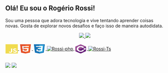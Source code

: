 ## Olá! Eu sou o Rogério Rossi!

Sou uma pessoa que adora tecnologia e vive tentando aprender coisas novas. 
Gosta de explorar novos desafios e faço isso de maneira autodidata.
<div align="center">
  <a href="https://github.com/rogeriorossi">
  <img height="180em" src="[https://github-readme-stats.vercel.app/api?username=rogeriorossi&show_icons=true&theme=gruvbox&include_all_commits=true&count_private=true](https://github-readme-stats.vercel.app/api?username=rogeriorossi&theme=tokyonight&show_icons=true&hide_border=true&count_private=tru)"/>
  <img height="180em" src="https://github-readme-stats.vercel.app/api/top-langs/?username=rogeriorossi&layout=compact&langs_count=7&theme=gruvbox"/>
</div>
  
<div style="display: inline_block"><br>
  <img align="center" alt="Rossi-Js" height="30" width="40" src="https://raw.githubusercontent.com/devicons/devicon/master/icons/javascript/javascript-plain.svg">         
<!--  <img align="center" alt="Rossi-Ts" height="30" width="40" src="https://raw.githubusercontent.com/devicons/devicon/master/icons/typescript/typescript-plain.svg">
  <img align="center" alt="Rossi-React" height="30" width="40" src="https://raw.githubusercontent.com/devicons/devicon/master/icons/react/react-original.svg">-->
  <img align="center" alt="Rossi-HTML" height="30" width="40" src="https://raw.githubusercontent.com/devicons/devicon/master/icons/html5/html5-original.svg">
  <img align="center" alt="Rossi-CSS" height="30" width="40" src="https://raw.githubusercontent.com/devicons/devicon/master/icons/css3/css3-original.svg">
<!--  <img align="center" alt="Rafa-Python" height="30" width="40" src="https://raw.githubusercontent.com/devicons/devicon/master/icons/python/python-original.svg">-->
  <img align="center" alt="Rossi-php" height="50" width="40" src="https://cdn.jsdelivr.net/gh/devicons/devicon/icons/php/php-original.svg">
  <img align="center" alt="Rossi-Csharp" height="30" width="40" src="https://raw.githubusercontent.com/devicons/devicon/master/icons/csharp/csharp-original.svg">
  <img align="center" alt="Rossi-Ts" height="30" width="40" src="https://cdn.jsdelivr.net/gh/devicons/devicon@latest/icons/laravel/laravel-original.svg">
  <!--<img align="right" alt="Rossi-pic" height="150" style="border-radius:50px;" src="https://media.discordapp.net/attachments/639956127056134178/890373478988013628/Publicacoes_Instagram_1_1.png?width=676&height=676">-->
</div>
  
  ##
  
<div> 
  <a href="https://www.linkedin.com/in/rogeriomrossi/" target="_blank"><img src="https://img.shields.io/badge/-LinkedIn-%230077B5?style=for-the-badge&logo=linkedin&logoColor=white" target="_blank"></a>   
  <a href = "mailto:rogerio.rossi@gmail.com"><img src="https://img.shields.io/badge/Gmail-D14836?style=for-the-badge&logo=gmail&logoColor=white" target="_blank"></a>
  
  <!--![Snake animation](https://github.com/rogeriorossi/rogeriorossi/blob/output/github-contribution-grid-snake.svg)-->
  
</div>
<!--
**rogeriorossi/rogeriorossi** is a ✨ _special_ ✨ repository because its `README.md` (this file) appears on your GitHub profile.

Here are some ideas to get you started:

- 🔭 I’m currently working on ...
- 🌱 I’m currently learning ...
- 👯 I’m looking to collaborate on ...
- 🤔 I’m looking for help with ...
- 💬 Ask me about ...
- 📫 How to reach me: ...
- 😄 Pronouns: ...
- ⚡ Fun fact: ...
-->

